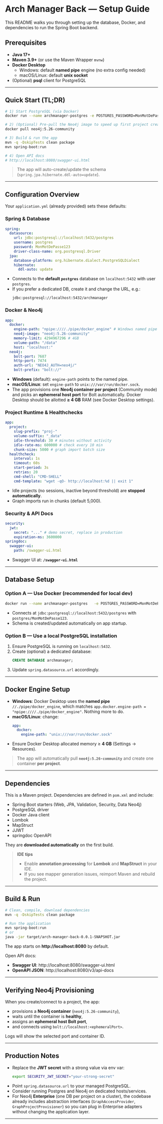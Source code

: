 # Arch Manager Back — Setup Guide

This README walks you through setting up the database, Docker, and dependencies to run the Spring Boot backend.

## Prerequisites

- **Java 17+**
- **Maven 3.9+** (or use the Maven Wrapper `mvnw`)
- **Docker Desktop**
  - Windows: default **named pipe** engine (no extra config needed)
  - macOS/Linux: default **unix socket**
- (Optional) **psql** client for PostgreSQL

---

## Quick Start (TL;DR)

```bash
# 1) Start PostgreSQL (via Docker)
docker run --name archmanager-postgres -e POSTGRES_PASSWORD=MonMotDePasse123   -p 5432:5432 -v arch_pgdata:/var/lib/postgresql/data -d postgres:16

# 2) (Optional) Pre-pull the Neo4j image to speed up first project creation
docker pull neo4j:5.26-community

# 3) Build & run the app
mvn -q -DskipTests clean package
mvn spring-boot:run

# 4) Open API docs
# http://localhost:8080/swagger-ui.html
```

> The app will auto-create/update the schema (`spring.jpa.hibernate.ddl-auto=update`).

---

## Configuration Overview

Your `application.yml` (already provided) sets these defaults:

### Spring & Database

```yaml
spring:
  datasource:
    url: jdbc:postgresql://localhost:5432/postgres
    username: postgres
    password: MonMotDePasse123
    driver-class-name: org.postgresql.Driver
  jpa:
    database-platform: org.hibernate.dialect.PostgreSQLDialect
    hibernate:
      ddl-auto: update
```

- Connects to the **default `postgres`** database on `localhost:5432` with user `postgres`.
- If you prefer a dedicated DB, create it and change the URL, e.g.:
  ```
  jdbc:postgresql://localhost:5432/archmanager
  ```

### Docker & Neo4j

```yaml
app:
  docker:
    engine-path: "npipe:////./pipe/docker_engine" # Windows named pipe
    neo4j-image: "neo4j:5.26-community"
    memory-limit: 4294967296 # 4GB
    volume-path: "/data"
    host: "localhost:"
  neo4j:
    bolt-port: 7687
    http-port: 7474
    auth-url: "NEO4J_AUTH=neo4j/"
    bolt-prefix: "bolt://"
```

- **Windows** (default): `engine-path` points to the named pipe.
- **macOS/Linux**: set `engine-path` to `unix:///var/run/docker.sock`.
- The app provisions one **Neo4j container per project** (Community mode) and picks an **ephemeral host port** for Bolt automatically. Docker Desktop should be allotted **≥ 4 GB** RAM (see Docker Desktop settings).

### Project Runtime & Healthchecks

```yaml
app:
  project:
    slug-prefix: "proj-"
    volume-suffix: "_data"
    idle-threshold: 30 # minutes without activity
    idle-rate-ms: 600000 # check every 10 min
    chunk-size: 5000 # graph import batch size
  healthcheck:
    interval: 1s
    timeout: 60s
    start-period: 3s
    retries: 20
    cmd-shell: "CMD-SHELL"
    cmd-template: "wget -qO- http://localhost:%d || exit 1"
```

- Idle projects (no sessions, inactive beyond threshold) are **stopped automatically**.
- Graph imports run in chunks (default 5,000).

### Security & API Docs

```yaml
security:
  jwt:
    secret: "..." # demo secret, replace in production
    expiration-ms: 3600000
springdoc:
  swagger-ui:
    path: /swagger-ui.html
```

- Swagger UI at: **`/swagger-ui.html`**

---

## Database Setup

### Option A — Use Docker (recommended for local dev)

```bash
docker run --name archmanager-postgres   -e POSTGRES_PASSWORD=MonMotDePasse123   -p 5432:5432 -v arch_pgdata:/var/lib/postgresql/data   -d postgres:16
```

- Connects at `jdbc:postgresql://localhost:5432/postgres` with `postgres/MonMotDePasse123`.
- Schema is created/updated automatically on app startup.

### Option B — Use a local PostgreSQL installation

1. Ensure PostgreSQL is running on `localhost:5432`.
2. Create (optional) a dedicated database:
   ```sql
   CREATE DATABASE archmanager;
   ```
3. Update `spring.datasource.url` accordingly.

---

## Docker Engine Setup

- **Windows**: Docker Desktop uses the **named pipe** `//./pipe/docker_engine`, which matches
  `app.docker.engine-path = "npipe:////./pipe/docker_engine"`. Nothing more to do.
- **macOS/Linux**: change:
  ```yaml
  app:
    docker:
      engine-path: "unix:///var/run/docker.sock"
  ```
- Ensure Docker Desktop allocated memory ≥ **4 GB** (Settings → Resources).

> The app will automatically pull **`neo4j:5.26-community`** and create one container **per project**.

---

## Dependencies

This is a Maven project. Dependencies are defined in `pom.xml` and include:

- Spring Boot starters (Web, JPA, Validation, Security, Data Neo4j)
- PostgreSQL driver
- Docker Java client
- Lombok
- MapStruct
- JJWT
- springdoc OpenAPI

They are **downloaded automatically** on the first build.

> **IDE tips**
>
> - Enable **annotation processing** for **Lombok** and **MapStruct** in your IDE.
> - If you see mapper generation issues, reimport Maven and rebuild the project.

---

## Build & Run

```bash
# Clean, compile, download dependencies
mvn -q -DskipTests clean package

# Run the application
mvn spring-boot:run
# or
java -jar target/arch-manager-back-0.0.1-SNAPSHOT.jar
```

The app starts on **http://localhost:8080** by default.

Open API docs:

- **Swagger UI**: http://localhost:8080/swagger-ui.html
- **OpenAPI JSON**: http://localhost:8080/v3/api-docs

---

## Verifying Neo4j Provisioning

When you create/connect to a project, the app:

- provisions a **Neo4j container** (`neo4j:5.26-community`),
- waits until the container is **healthy**,
- assigns an **ephemeral host Bolt port**,
- and connects using `bolt://localhost:<ephemeralPort>`.

Logs will show the selected port and container ID.

---

## Production Notes

- Replace the **JWT secret** with a strong value via env var:
  ```bash
  export SECURITY_JWT_SECRET="your-strong-secret"
  ```
- Point `spring.datasource.url` to your managed PostgreSQL.
- Consider running Postgres and Neo4j on dedicated hosts/services.
- For Neo4j **Enterprise** (one DB per project on a cluster), the codebase already includes
  abstraction interfaces (`GraphAccessProvider`, `GraphProjectProvisioner`) so you can plug
  in Enterprise adapters without changing the application layer.

---
